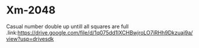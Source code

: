 # Xm-2048
Casual number double up untill all squares are full .link:https://drive.google.com/file/d/1q075dd1lXCHBwjroLO7iRHh9Dkzuaj9a/view?usp=drivesdk 

